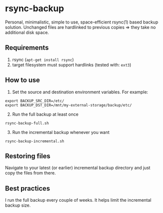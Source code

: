 # rsync-backup

Personal, minimalistic, simple to use, space-efficient rsync(1) based backup
solution. Unchanged files are hardlinked to previous copies => they take no
additional disk space.

## Requirements

1. rsync (`apt-get install rsync`)
2. target filesystem must support hardlinks (tested with: `ext3`)

## How to use

1. Set the source and destination environment variables. For example:

```
export BACKUP_SRC_DIR=/etc/
export BACKUP_DST_DIR=/mnt/my-external-storage/backup/etc/
```

2. Run the full backup at least once

```
rsync-backup-full.sh
```

3. Run the incremental backup whenever you want

```
rsync-backup-incremental.sh
```

## Restoring files

Navigate to your latest (or earlier) incremental backup directory
and just copy the files from there.

## Best practices

I run the full backup every couple of weeks. It helps limit the incremental
backup size.
